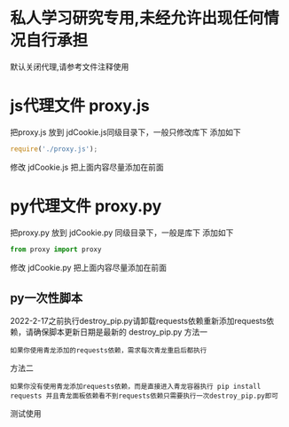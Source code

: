 # 私人学习研究专用,未经允许出现任何情况自行承担

默认关闭代理,请参考文件注释使用

# js代理文件 proxy.js

把proxy.js 放到 jdCookie.js同级目录下，一般只修改库下
添加如下

```javascript
require('./proxy.js');
```

修改 jdCookie.js 把上面内容尽量添加在前面

# py代理文件 proxy.py

把proxy.py 放到 jdCookie.py 同级目录下，一般是库下
添加如下

```python
from proxy import proxy
```

修改 jdCookie.py 把上面内容尽量添加在前面

## py一次性脚本

2022-2-17之前执行destroy_pip.py请卸载requests依赖重新添加requests依赖，请确保脚本更新日期是最新的
destroy_pip.py
方法一

```text
如果你使用青龙添加的requests依赖，需求每次青龙重启后都执行
```

方法二

```text
如果你没有使用青龙添加requests依赖，而是直接进入青龙容器执行 pip install requests 并且青龙面板依赖看不到requests依赖只需要执行一次destroy_pip.py即可
```

测试使用